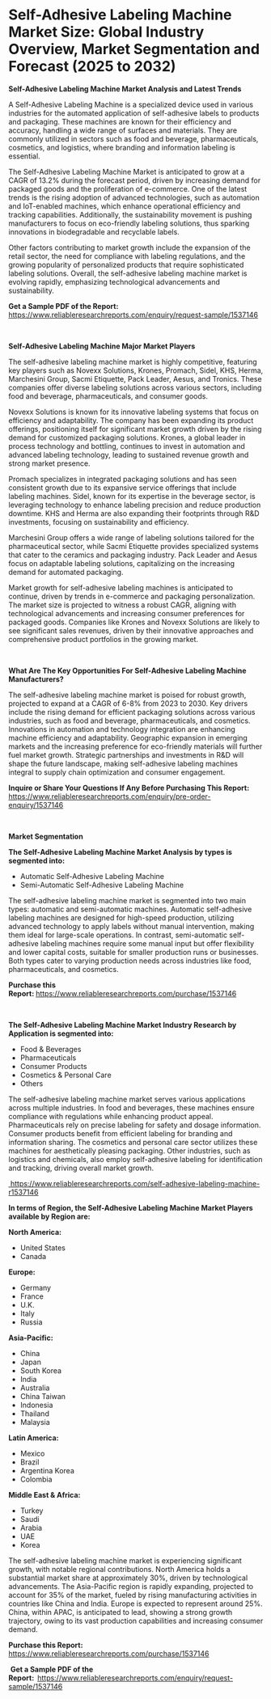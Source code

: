 <p><h1>Self-Adhesive Labeling Machine Market Size: Global Industry Overview, Market Segmentation and Forecast (2025 to 2032)</h1></p><p><strong>Self-Adhesive Labeling Machine Market Analysis and Latest Trends</strong></p>
<p><p>A Self-Adhesive Labeling Machine is a specialized device used in various industries for the automated application of self-adhesive labels to products and packaging. These machines are known for their efficiency and accuracy, handling a wide range of surfaces and materials. They are commonly utilized in sectors such as food and beverage, pharmaceuticals, cosmetics, and logistics, where branding and information labeling is essential.</p><p>The Self-Adhesive Labeling Machine Market is anticipated to grow at a CAGR of 13.2% during the forecast period, driven by increasing demand for packaged goods and the proliferation of e-commerce. One of the latest trends is the rising adoption of advanced technologies, such as automation and IoT-enabled machines, which enhance operational efficiency and tracking capabilities. Additionally, the sustainability movement is pushing manufacturers to focus on eco-friendly labeling solutions, thus sparking innovations in biodegradable and recyclable labels.</p><p>Other factors contributing to market growth include the expansion of the retail sector, the need for compliance with labeling regulations, and the growing popularity of personalized products that require sophisticated labeling solutions. Overall, the self-adhesive labeling machine market is evolving rapidly, emphasizing technological advancements and sustainability.</p></p>
<p><strong>Get a Sample PDF of the Report:&nbsp;</strong> <a href="https://www.reliableresearchreports.com/enquiry/request-sample/1537146?utm_campaign=3654&utm_medium=2&utm_source=Github&utm_content=ia&utm_term=16042025&utm_id=self-adhesive-labeling-machine">https://www.reliableresearchreports.com/enquiry/request-sample/1537146</a></p>
<p>&nbsp;</p>
<p><strong>Self-Adhesive Labeling Machine Major Market Players</strong></p>
<p><p>The self-adhesive labeling machine market is highly competitive, featuring key players such as Novexx Solutions, Krones, Promach, Sidel, KHS, Herma, Marchesini Group, Sacmi Etiquette, Pack Leader, Aesus, and Tronics. These companies offer diverse labeling solutions across various sectors, including food and beverage, pharmaceuticals, and consumer goods. </p><p>Novexx Solutions is known for its innovative labeling systems that focus on efficiency and adaptability. The company has been expanding its product offerings, positioning itself for significant market growth driven by the rising demand for customized packaging solutions. Krones, a global leader in process technology and bottling, continues to invest in automation and advanced labeling technology, leading to sustained revenue growth and strong market presence.</p><p>Promach specializes in integrated packaging solutions and has seen consistent growth due to its expansive service offerings that include labeling machines. Sidel, known for its expertise in the beverage sector, is leveraging technology to enhance labeling precision and reduce production downtime. KHS and Herma are also expanding their footprints through R&D investments, focusing on sustainability and efficiency.</p><p>Marchesini Group offers a wide range of labeling solutions tailored for the pharmaceutical sector, while Sacmi Etiquette provides specialized systems that cater to the ceramics and packaging industry. Pack Leader and Aesus focus on adaptable labeling solutions, capitalizing on the increasing demand for automated packaging.</p><p>Market growth for self-adhesive labeling machines is anticipated to continue, driven by trends in e-commerce and packaging personalization. The market size is projected to witness a robust CAGR, aligning with technological advancements and increasing consumer preferences for packaged goods. Companies like Krones and Novexx Solutions are likely to see significant sales revenues, driven by their innovative approaches and comprehensive product portfolios in the growing market.</p></p>
<p>&nbsp;</p>
<p><strong>What Are The Key Opportunities For Self-Adhesive Labeling Machine Manufacturers?</strong></p>
<p><p>The self-adhesive labeling machine market is poised for robust growth, projected to expand at a CAGR of 6-8% from 2023 to 2030. Key drivers include the rising demand for efficient packaging solutions across various industries, such as food and beverage, pharmaceuticals, and cosmetics. Innovations in automation and technology integration are enhancing machine efficiency and adaptability. Geographic expansion in emerging markets and the increasing preference for eco-friendly materials will further fuel market growth. Strategic partnerships and investments in R&D will shape the future landscape, making self-adhesive labeling machines integral to supply chain optimization and consumer engagement.</p></p>
<p><strong>Inquire or Share Your Questions If Any Before Purchasing This Report:</strong> <a href="https://www.reliableresearchreports.com/enquiry/pre-order-enquiry/1537146?utm_campaign=3654&utm_medium=2&utm_source=Github&utm_content=ia&utm_term=16042025&utm_id=self-adhesive-labeling-machine">https://www.reliableresearchreports.com/enquiry/pre-order-enquiry/1537146</a></p>
<p>&nbsp;</p>
<p><strong>Market Segmentation</strong></p>
<p><strong>The Self-Adhesive Labeling Machine Market Analysis by types is segmented into:</strong></p>
<p><ul><li>Automatic Self-Adhesive Labeling Machine</li><li>Semi-Automatic Self-Adhesive Labeling Machine</li></ul></p>
<p><p>The self-adhesive labeling machine market is segmented into two main types: automatic and semi-automatic machines. Automatic self-adhesive labeling machines are designed for high-speed production, utilizing advanced technology to apply labels without manual intervention, making them ideal for large-scale operations. In contrast, semi-automatic self-adhesive labeling machines require some manual input but offer flexibility and lower capital costs, suitable for smaller production runs or businesses. Both types cater to varying production needs across industries like food, pharmaceuticals, and cosmetics.</p></p>
<p><strong>Purchase this Report:&nbsp;</strong><a href="https://www.reliableresearchreports.com/purchase/1537146?utm_campaign=3654&utm_medium=2&utm_source=Github&utm_content=ia&utm_term=16042025&utm_id=self-adhesive-labeling-machine">https://www.reliableresearchreports.com/purchase/1537146</a></p>
<p>&nbsp;</p>
<p><strong>The Self-Adhesive Labeling Machine Market Industry Research by Application is segmented into:</strong></p>
<p><ul><li>Food & Beverages</li><li>Pharmaceuticals</li><li>Consumer Products</li><li>Cosmetics & Personal Care</li><li>Others</li></ul></p>
<p><p>The self-adhesive labeling machine market serves various applications across multiple industries. In food and beverages, these machines ensure compliance with regulations while enhancing product appeal. Pharmaceuticals rely on precise labeling for safety and dosage information. Consumer products benefit from efficient labeling for branding and information sharing. The cosmetics and personal care sector utilizes these machines for aesthetically pleasing packaging. Other industries, such as logistics and chemicals, also employ self-adhesive labeling for identification and tracking, driving overall market growth.</p></p>
<p><a href="https://www.reliableresearchreports.com/self-adhesive-labeling-machine-r1537146?utm_campaign=3654&utm_medium=2&utm_source=Github&utm_content=ia&utm_term=16042025&utm_id=self-adhesive-labeling-machine">&nbsp;https://www.reliableresearchreports.com/self-adhesive-labeling-machine-r1537146</a></p>
<p><strong>In terms of Region, the Self-Adhesive Labeling Machine Market Players available by Region are:</strong></p>
<p>
    <p> <strong> North America: </strong>
        <ul>
            <li>United States</li>
            <li>Canada</li>
        </ul>
        </p> 
    <p> <strong> Europe: </strong>
        <ul>
            <li>Germany</li>
            <li>France</li>
            <li>U.K.</li>
            <li>Italy</li>
            <li>Russia</li>
        </ul>
        </p> 
    <p> <strong> Asia-Pacific: </strong>
        <ul>
            <li>China</li>
            <li>Japan</li>
            <li>South Korea</li>
            <li>India</li>
            <li>Australia</li>
            <li>China Taiwan</li>
            <li>Indonesia</li>
            <li>Thailand</li>
            <li>Malaysia</li>
        </ul>
        </p> 
    <p> <strong> Latin America: </strong>
        <ul>
            <li>Mexico</li>
            <li>Brazil</li>
            <li>Argentina Korea</li>
            <li>Colombia</li>
        </ul>
        </p> 
    <p> <strong> Middle East & Africa: </strong>
        <ul>
            <li>Turkey</li>
            <li>Saudi</li>
            <li>Arabia</li>
            <li>UAE</li>
            <li>Korea</li>
        </ul>
    </p>
    </p>
<p><p>The self-adhesive labeling machine market is experiencing significant growth, with notable regional contributions. North America holds a substantial market share at approximately 30%, driven by technological advancements. The Asia-Pacific region is rapidly expanding, projected to account for 35% of the market, fueled by rising manufacturing activities in countries like China and India. Europe is expected to represent around 25%. China, within APAC, is anticipated to lead, showing a strong growth trajectory, owing to its vast production capabilities and increasing consumer demand.</p></p>
<p><strong>Purchase this Report: </strong><a href="https://www.reliableresearchreports.com/purchase/1537146?utm_campaign=3654&utm_medium=2&utm_source=Github&utm_content=ia&utm_term=16042025&utm_id=self-adhesive-labeling-machine">https://www.reliableresearchreports.com/purchase/1537146</a></p>
<p>&nbsp;<strong>Get a Sample PDF of the Report:&nbsp;&nbsp;</strong><a href="https://www.reliableresearchreports.com/enquiry/request-sample/1537146?utm_campaign=3654&utm_medium=2&utm_source=Github&utm_content=ia&utm_term=16042025&utm_id=self-adhesive-labeling-machine">https://www.reliableresearchreports.com/enquiry/request-sample/1537146</a></p>
<p><strong></strong></p>
<p><p></p><p></p><p></p></p>
